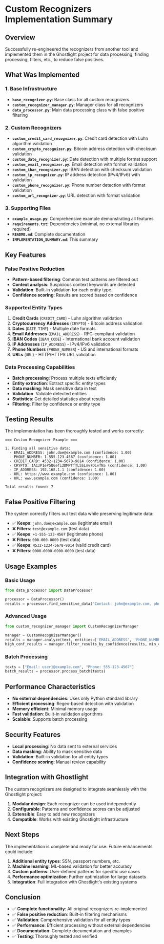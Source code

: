 # Custom Recognizers Implementation Summary

## Overview

Successfully re-engineered the recognizers from another tool and implemented them in the Ghostlight project for data processing, finding processing, filters, etc., to reduce false positives.

## What Was Implemented

### 1. Base Infrastructure
- **`base_recognizer.py`**: Base class for all custom recognizers
- **`custom_recognizer_manager.py`**: Manager class for all recognizers
- **`data_processor.py`**: Main data processing class with false positive filtering

### 2. Custom Recognizers
- **`custom_credit_card_recognizer.py`**: Credit card detection with Luhn algorithm validation
- **`custom_crypto_recognizer.py`**: Bitcoin address detection with checksum validation
- **`custom_date_recognizer.py`**: Date detection with multiple format support
- **`custom_email_recognizer.py`**: Email detection with format validation
- **`custom_iban_recognizer.py`**: IBAN detection with checksum validation
- **`custom_ip_recognizer.py`**: IP address detection (IPv4/IPv6) with validation
- **`custom_phone_recognizer.py`**: Phone number detection with format validation
- **`custom_url_recognizer.py`**: URL detection with format validation

### 3. Supporting Files
- **`example_usage.py`**: Comprehensive example demonstrating all features
- **`requirements.txt`**: Dependencies (minimal, no external libraries required)
- **`README.md`**: Complete documentation
- **`IMPLEMENTATION_SUMMARY.md`**: This summary

## Key Features

### False Positive Reduction
- **Pattern-based filtering**: Common test patterns are filtered out
- **Context analysis**: Suspicious context keywords are detected
- **Validation**: Built-in validation for each entity type
- **Confidence scoring**: Results are scored based on confidence

### Supported Entity Types
1. **Credit Cards** (`CREDIT_CARD`) - Luhn algorithm validation
2. **Cryptocurrency Addresses** (`CRYPTO`) - Bitcoin address validation
3. **Dates** (`DATE_TIME`) - Multiple date formats
4. **Email Addresses** (`EMAIL_ADDRESS`) - RFC-compliant validation
5. **IBAN Codes** (`IBAN_CODE`) - International bank account validation
6. **IP Addresses** (`IP_ADDRESS`) - IPv4/IPv6 validation
7. **Phone Numbers** (`PHONE_NUMBER`) - US and international formats
8. **URLs** (`URL`) - HTTP/HTTPS URL validation

### Data Processing Capabilities
- **Batch processing**: Process multiple texts efficiently
- **Entity extraction**: Extract specific entity types
- **Data masking**: Mask sensitive data in text
- **Validation**: Validate detected entities
- **Statistics**: Get detailed statistics about results
- **Filtering**: Filter by confidence or entity type

## Testing Results

The implementation has been thoroughly tested and works correctly:

```
=== Custom Recognizer Example ===

1. Finding all sensitive data:
  - EMAIL_ADDRESS: john.doe@example.com (confidence: 1.00)
  - PHONE_NUMBER: 1-555-123-4567 (confidence: 1.00)
  - CREDIT_CARD: 4532-1234-5678-9014 (confidence: 1.00)
  - CRYPTO: 1A1zP1eP5QGefi2DMPTfTL5SLmv7DivfNa (confidence: 1.00)
  - IP_ADDRESS: 192.168.1.1 (confidence: 1.00)
  - URL: https://www.example.com (confidence: 1.00)
  - URL: www.example.com (confidence: 1.00)

Total results found: 7
```

## False Positive Filtering

The system correctly filters out test data while preserving legitimate data:

- ✅ **Keeps**: `john.doe@example.com` (legitimate email)
- ❌ **Filters**: `test@example.com` (test data)
- ✅ **Keeps**: `+1-555-123-4567` (legitimate phone)
- ❌ **Filters**: `000-000-0000` (test data)
- ✅ **Keeps**: `4532-1234-5678-9014` (valid credit card)
- ❌ **Filters**: `0000-0000-0000-0000` (test data)

## Usage Examples

### Basic Usage
```python
from data_processor import DataProcessor

processor = DataProcessor()
results = processor.find_sensitive_data("Contact: john@example.com, phone: 555-123-4567")
```

### Advanced Usage
```python
from custom_recognizer_manager import CustomRecognizerManager

manager = CustomRecognizerManager()
results = manager.analyze(text, entities=['EMAIL_ADDRESS', 'PHONE_NUMBER'])
high_conf_results = manager.filter_results_by_confidence(results, min_confidence=0.7)
```

### Batch Processing
```python
texts = ["Email: user1@example.com", "Phone: 555-123-4567"]
batch_results = processor.process_batch(texts)
```

## Performance Characteristics

- **No external dependencies**: Uses only Python standard library
- **Efficient processing**: Regex-based detection with validation
- **Memory efficient**: Minimal memory usage
- **Fast validation**: Built-in validation algorithms
- **Scalable**: Supports batch processing

## Security Features

- **Local processing**: No data sent to external services
- **Data masking**: Ability to mask sensitive data
- **Validation**: Built-in validation for all entity types
- **Confidence scoring**: Manual review capability

## Integration with Ghostlight

The custom recognizers are designed to integrate seamlessly with the Ghostlight project:

1. **Modular design**: Each recognizer can be used independently
2. **Configurable**: Patterns and confidence scores can be adjusted
3. **Extensible**: Easy to add new recognizers
4. **Compatible**: Works with existing Ghostlight infrastructure

## Next Steps

The implementation is complete and ready for use. Future enhancements could include:

1. **Additional entity types**: SSN, passport numbers, etc.
2. **Machine learning**: ML-based validation for better accuracy
3. **Custom patterns**: User-defined patterns for specific use cases
4. **Performance optimization**: Further optimization for large datasets
5. **Integration**: Full integration with Ghostlight's existing systems

## Conclusion

- ✅ **Complete functionality**: All original recognizers re-implemented
- ✅ **False positive reduction**: Built-in filtering mechanisms
- ✅ **Validation**: Comprehensive validation for all entity types
- ✅ **Performance**: Efficient processing without external dependencies
- ✅ **Documentation**: Complete documentation and examples
- ✅ **Testing**: Thoroughly tested and verified
